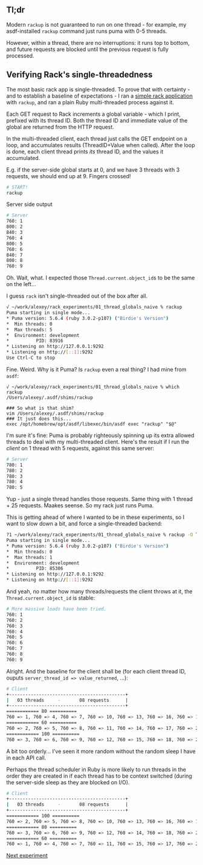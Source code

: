 ## Tl;dr
Modern `rackup` is not guaranteed to run on one thread - for example, my asdf-installed `rackup` command just runs puma with 0-5 threads.

However, within a thread, there are no interruptions: it runs top to bottom, and future requests are blocked until the previous request is fully processed.

## Verifying Rack's single-threadedness
The most basic rack app is single-threaded. To prove that with certainty - and to establish a baseline of expectations - I ran a [simple rack application](config.ru) with `rackup`, and ran a plain Ruby multi-threaded process against it.

Each GET request to Rack increments a global variable - which I print, prefixed with its thread ID. Both the thread ID and immediate value of the global are returned from the HTTP request.

In the multi-threaded client, each thread just calls the GET endpoint on a loop, and accumulates results (ThreadID+Value when called). After the loop is done, each client thread prints _its_ thread ID, and the values it accumulated.

E.g. if the server-side global starts at 0, and we have 3 threads with 3 requests, we should end up at 9. Fingers crossed!

```bash
# START!
rackup
```
Server side output
```bash
# Server
760: 1
800: 2
840: 3
760: 4
800: 5
760: 6
840: 7
800: 8
760: 9
```
Oh. Wait, what. I expected those `Thread.current.object_id`s to be the same on the left...

I guess `rack` isn't single-threaded out of the box after all.

```bash
√ ~/work/alexey/rack_experiments/01_thread_globals_naive % rackup
Puma starting in single mode...
* Puma version: 5.6.4 (ruby 3.0.2-p107) ("Birdie's Version")
*  Min threads: 0
*  Max threads: 5
*  Environment: development
*          PID: 83916
* Listening on http://127.0.0.1:9292
* Listening on http://[::1]:9292
Use Ctrl-C to stop
```

Fine. Weird. Why is it Puma? Is `rackup` even a real thing? I had mine from `asdf`:
```
√ ~/work/alexey/rack_experiments/01_thread_globals_naive % which rackup
/Users/alexey/.asdf/shims/rackup

### So what is that shim?
vim /Users/alexey/.asdf/shims/rackup
### It just does this...
exec /opt/homebrew/opt/asdf/libexec/bin/asdf exec "rackup" "$@"
```

I'm sure it's fine: Puma is probably righteously spinning up its extra allowed threads to deal with my multi-threaded client. Here's the result if I run the _client_ on 1 thread with 5 requests, against this same server:

```bash
# Server
780: 1
780: 2
780: 3
780: 4
780: 5
```

Yup - just a single thread handles those requests. Same thing with 1 thread + 25 requests. Maakes seense. So my rack just runs Puma.

This is getting ahead of where I wanted to be in these experiments, so I want to slow down a bit, and force a single-threaded backend:

```bash
?1 ~/work/alexey/rack_experiments/01_thread_globals_naive % rackup -O Threads=0:1
Puma starting in single mode...
* Puma version: 5.6.4 (ruby 3.0.2-p107) ("Birdie's Version")
*  Min threads: 0
*  Max threads: 1
*  Environment: development
*          PID: 85306
* Listening on http://127.0.0.1:9292
* Listening on http://[::1]:9292
````

And yeah, no matter how many threads/requests the client throws at it, the `Thread.current.object_id` is stable:
```bash
# More massive loads have been tried.
760: 1
760: 2
760: 3
760: 4
760: 5
760: 6
760: 7
760: 8
760: 9
```

Alright. And the baseline for the client shall be (for each client thread ID, ouputs `server_thread_id => value_returned`, ...):

```bash
# Client
+-------------------------------------------+
|   03 threads     -       08 requests      |
+-------------------------------------------+
============ 80 ==========
760 => 1, 760 => 4, 760 => 7, 760 => 10, 760 => 13, 760 => 16, 760 => 19, 760 => 22
============ 60 ==========
760 => 2, 760 => 5, 760 => 8, 760 => 11, 760 => 14, 760 => 17, 760 => 20, 760 => 23
============ 100 ==========
760 => 3, 760 => 6, 760 => 9, 760 => 12, 760 => 15, 760 => 18, 760 => 21, 760 => 24
````

A bit too orderly... I've seen it more random without the random sleep I have in each API call.

Perhaps the thread scheduler in Ruby is more likely to run threads in the order they are created in if each thread has to be context switched (during the server-side sleep as they are blocked on I/O).

```bash
# Client
+-------------------------------------------+
|   03 threads     -       08 requests      |
+-------------------------------------------+
============ 100 ==========
760 => 2, 760 => 5, 760 => 8, 760 => 10, 760 => 13, 760 => 16, 760 => 19, 760 => 22
============ 80 ==========
760 => 3, 760 => 6, 760 => 9, 760 => 12, 760 => 14, 760 => 18, 760 => 21, 760 => 23
============ 60 ==========
760 => 1, 760 => 4, 760 => 7, 760 => 11, 760 => 15, 760 => 17, 760 => 20, 760 => 24
```


[Next experiment](../02_puma_basic/README.md)
